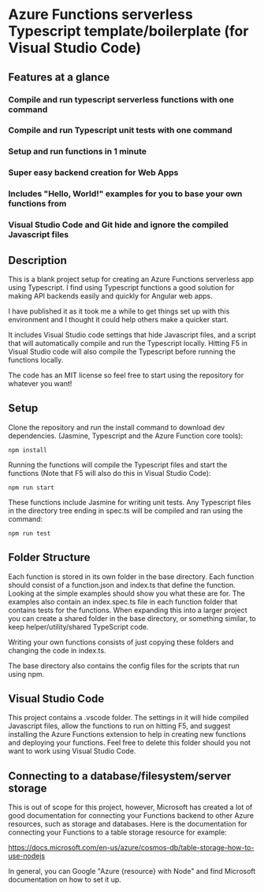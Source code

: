 # Azure Functions serverless Typescript template/boilerplate (for Visual Studio Code)

## Features at a glance

### Compile and run typescript serverless functions with one command

### Compile and run Typescript unit tests with one command

### Setup and run functions in 1 minute

### Super easy backend creation for Web Apps

### Includes "Hello, World!" examples for you to base your own functions from

### Visual Studio Code and Git hide and ignore the compiled Javascript files

## Description

This is a blank project setup for creating an Azure Functions serverless app using Typescript. I find using Typescript functions a good solution for making API backends easily and quickly for Angular web apps.

I have published it as it took me a while to get things set up with this environment and I thought it could help others make a quicker start.

It includes Visual Studio code settings that hide Javascript files, and a script that will automatically compile and run the Typescript locally. Hitting F5 in Visual Studio code will also compile the Typescript before running the functions locally.

The code has an MIT license so feel free to start using the repository for whatever you want!

## Setup

Clone the repository and run the install command to download dev dependencies. (Jasmine, Typescript and the Azure Function core tools):

`npm install`

Running the functions will compile the Typescript files and start the functions (Note that F5 will also do this in Visual Studio Code):

`npm run start`

These functions include Jasmine for writing unit tests. Any Typescript files in the directory tree ending in spec.ts will be compiled and ran using the command:

`npm run test`

## Folder Structure

Each function is stored in its own folder in the base directory. Each function should consist of a function.json and index.ts that define the function. Looking at the simple examples should show you what these are for. The examples also contain an index.spec.ts file in each function folder that contains tests for the functions. When expanding this into a larger project you can create a shared folder in the base directory, or something similar, to keep helper/utility/shared TypeScript code.

Writing your own functions consists of just copying these folders and changing the code in index.ts.

The base directory also contains the config files for the scripts that run using npm.

## Visual Studio Code

This project contains a .vscode folder. The settings in it will hide compiled Javascript files, allow the functions to run on hitting F5, and suggest installing the Azure Functions extension to help in creating new functions and deploying your functions. Feel free to delete this folder should you not want to work using Visual Studio Code.

## Connecting to a database/filesystem/server storage

This is out of scope for this project, however, Microsoft has created a lot of good documentation for connecting your Functions backend to other Azure resources, such as storage and databases. Here is the documentation for connecting your Functions to a table storage resource for example:

https://docs.microsoft.com/en-us/azure/cosmos-db/table-storage-how-to-use-nodejs

In general, you can Google "Azure {resource} with Node" and find Microsoft documentation on how to set it up.
